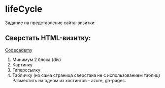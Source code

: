 # lifeCycle

Задание на представление сайта-визитки:

##  Сверстать HTML-визитку:
<a href=https://www.codecademy.com/>Codecademy</a>

  1. Минимум 2 блока (div)
  2. Картинку
  3. Гиперссылку
  4. Табличку (но сама страница сверстана не с использованием таблиц)
  Разместить на одном из хостингов - azure, gh-pages.
